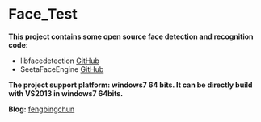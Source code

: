# Face_Test
**This project contains some open source face detection and recognition code:**
- libfacedetection [GitHub](https://github.com/ShiqiYu/libfacedetection)
- SeetaFaceEngine [GitHub](https://github.com/seetaface/SeetaFaceEngine)

**The project support platform: windows7 64 bits. It can be directly build with VS2013 in windows7 64bits.**

**Blog:** [fengbingchun](http://blog.csdn.net/fengbingchun/article/category/6488566)
